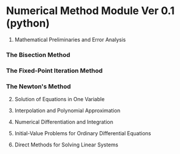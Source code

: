 # Numerical Method Module Ver 0.1 (python)

1. Mathematical Preliminaries and Error Analysis
### The Bisection Method

### The Fixed-Point Iteration Method

### The Newton's Method

2. Solution of Equations in One Variable

3. Interpolation and Polynomial Approximation

4. Numerical Differentiation and Integration

5. Initial-Value Problems for Ordinary Differential Equations

6. Direct Methods for Solving Linear Systems
